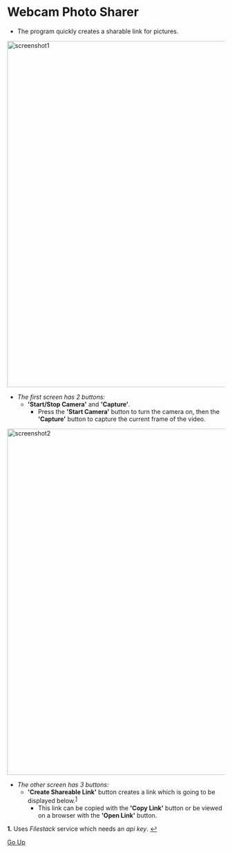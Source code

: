 <a id="anchor"></a>

# Webcam Photo Sharer

* The program quickly creates a sharable link for pictures.

<img width="800" alt="screenshot1 " src="https://user-images.githubusercontent.com/97599612/192246294-f2de38f2-07bf-4df6-bd5c-7abb2985b5c1.png">

* _The first screen has 2 buttons:_
  - __'Start/Stop Camera'__ and __'Capture'__.
      - Press the __'Start Camera'__ button to turn the camera on, then
the __'Capture'__ button to capture the current frame of the video.

<img width="800" alt="screenshot2" src="https://user-images.githubusercontent.com/97599612/192246302-5f39920f-77af-4531-aee1-42174d922258.png">

* _The other screen has 3 buttons:_ 
  - __'Create Shareable Link'__ button
creates a link which is going to be displayed below.<sup id="a1">[1](#f1)</sup>
    - This link can be copied with the __'Copy Link'__ button or be viewed on a 
browser with the __'Open Link'__ button.

<b id="f1">1.</b> Uses _Filestack_ service which needs an _api key_. [↩](#a1)

[Go Up](#anchor)

